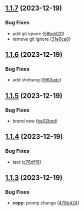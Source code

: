 ## [1.1.7](https://github.com/static-login/static-login-cli/compare/v1.1.6...v1.1.7) (2023-12-19)


### Bug Fixes

* add git ignore ([58bdd20](https://github.com/static-login/static-login-cli/commit/58bdd20698b7c5ea8c551f6dad8faeaf41dd40b7))
* remove git ignore ([31a0ca0](https://github.com/static-login/static-login-cli/commit/31a0ca07098986feccddafdd5054896e7d142a3e))

## [1.1.6](https://github.com/static-login/static-login-cli/compare/v1.1.5...v1.1.6) (2023-12-19)


### Bug Fixes

* add shebang ([f963adc](https://github.com/static-login/static-login-cli/commit/f963adc7690439317b4949e48a8b34f2a9c884c0))

## [1.1.5](https://github.com/static-login/static-login-cli/compare/v1.1.4...v1.1.5) (2023-12-19)


### Bug Fixes

* brand new ([be02bed](https://github.com/static-login/static-login-cli/commit/be02bed00346549e9f4357e216d1237475001685))

## [1.1.4](https://github.com/static-login/static-login-cli/compare/v1.1.3...v1.1.4) (2023-12-19)


### Bug Fixes

* text ([c76df16](https://github.com/static-login/static-login-cli/commit/c76df166ca006bf57aa56a4429300546792ba321))

## [1.1.3](https://github.com/static-login/static-login-cli/compare/v1.1.2...v1.1.3) (2023-12-19)


### Bug Fixes

* **copy:** promp change ([478b424](https://github.com/static-login/static-login-cli/commit/478b4243c01264f4cf5c09ffb95c424b8c2d50ba))

